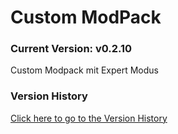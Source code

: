# Custom ModPack

### Current Version: v0.2.10

Custom Modpack mit Expert Modus

### Version History

[Click here to go to the Version History](VERSIONS.md)
